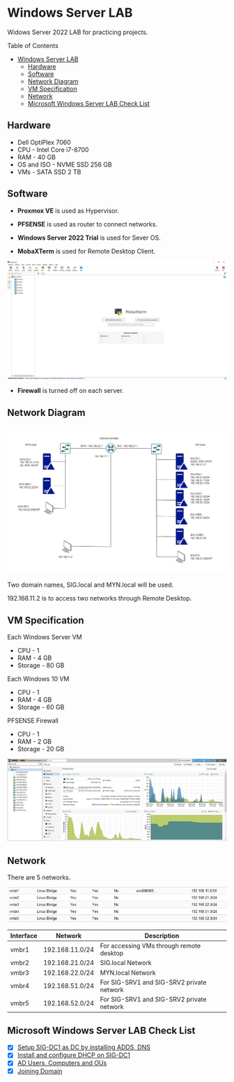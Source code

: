 # Windows Server LAB

Widows Server 2022 LAB for practicing projects.

Table of Contents

- [Windows Server LAB](#windows-server-lab)
  - [Hardware](#hardware)
  - [Software](#software)
  - [Network Diagram](#network-diagram)
  - [VM Specification](#vm-specification)
  - [Network](#network)
  - [Microsoft Windows Server LAB Check List](#microsoft-windows-server-lab-check-list)

## Hardware

* Dell OptiPlex 7060
* CPU - Intel Core i7-8700
* RAM - 40 GB
* OS and ISO - NVME SSD 256 GB
* VMs - SATA SSD 2 TB


## Software

* **Proxmox VE** is used as Hypervisor.

* **PFSENSE** is used as router to connect networks.

* **Windows Server 2022 Trial** is used for Sever OS.
  
* **MobaXTerm** is used for Remote Desktop Client.

![MobaXTerm](win-svr-img/MobaXterm.jpg)

* **Firewall** is turned off on each server.

## Network Diagram

![Network Diagram](win-svr-img/WinSVR.jpg)

Two domain names, SIG.local and MYN.local will be used.

192.168.11.2 is to access two networks through Remote Desktop.

## VM Specification

Each Windows Server VM
* CPU - 1
* RAM - 4 GB
* Storage - 80 GB

Each Windows 10 VM

* CPU - 1
* RAM - 4 GB
* Storage - 60 GB

PFSENSE Firewall

* CPU - 1
* RAM - 2 GB
* Storage - 20 GB

![Proxmox](win-svr-img/Proxmox.jpg)

## Network

There are 5 networks.

![5 Networks](win-svr-img/Networks.jpg)

| Interface | Network | Description |
| --- | --- | --- |
| vmbr1 | 192.168.11.0/24 | For accessing VMs through remote desktop |
| vmbr2 | 192.168.21.0/24 | SIG.local Network
| vmbr3 | 192.168.22.0/24 | MYN.local Network
| vmbr4 | 192.168.51.0/24 | For SIG-SRV1 and SIG-SRV2 private network |
| vmbr5 | 192.168.52.0/24 | For SIG-SRV1 and SIG-SRV2 private network |

## Microsoft Windows Server LAB Check List

- [x] [Setup SIG-DC1 as DC by installing ADDS, DNS](./win-svr-lab/Setup%20SIG-DC1%20as%20DC%20by%20installing%20ADDS,%20DNS.md)
- [x] [Install and configure DHCP on SIG-DC1](./win-svr-lab/Install%20and%20configure%20DHCP%20on%20SIG-DC1.md)
- [x] [AD Users, Computers and OUs](./win-svr-lab/AD%20Users%20Computers%20and%20OUs.md)
- [x] [Joining Domain](/win-svr-lab/Joining%20Domain.md)